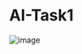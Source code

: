 # AI-Task1
![image](https://github.com/user-attachments/assets/0424bb43-723c-4e5f-8dde-1d422ad25191)
